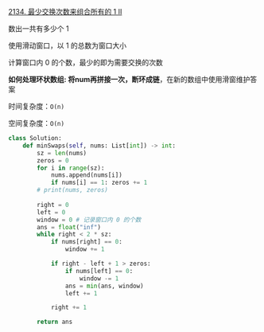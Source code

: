 [2134. 最少交换次数来组合所有的 1 II](https://leetcode-cn.com/problems/minimum-swaps-to-group-all-1s-together-ii/)

数出一共有多少个 1

使用滑动窗口，以 1 的总数为窗口大小

计算窗口内 0 的个数，最少的即为需要交换的次数

**如何处理环状数组: 将num再拼接一次，断环成链**，在新的数组中使用滑窗维护答案

时间复杂度：`O(n)`

空间复杂度：`O(n)`

```python
class Solution:
    def minSwaps(self, nums: List[int]) -> int:
        sz = len(nums)
        zeros = 0
        for i in range(sz):
            nums.append(nums[i])
            if nums[i] == 1: zeros += 1
        # print(nums, zeros)
        
        right = 0
        left = 0
        window = 0 # 记录窗口内 0 的个数
        ans = float("inf")
        while right < 2 * sz:
            if nums[right] == 0:
                window += 1

            if right - left + 1 > zeros:
                if nums[left] == 0:
                    window -= 1
                ans = min(ans, window)
                left += 1

            right += 1

        return ans
```

